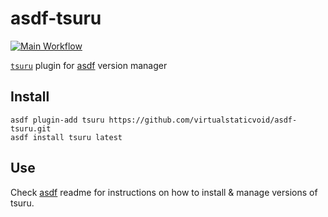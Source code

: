 # asdf-tsuru

[![Main Workflow](https://github.com/virtualstaticvoid/asdf-tsuru/actions/workflows/workflow.yml/badge.svg?branch=main)](https://github.com/virtualstaticvoid/asdf-tsuru/actions/workflows/workflow.yml)

[`tsuru`][util] plugin for [asdf](https://github.com/asdf-vm/asdf) version manager

## Install

```
asdf plugin-add tsuru https://github.com/virtualstaticvoid/asdf-tsuru.git
asdf install tsuru latest
```

## Use

Check [asdf](https://github.com/asdf-vm/asdf) readme for instructions on how to install & manage versions of tsuru.

[util]: https://github.com/tsuru/tsuru-client
